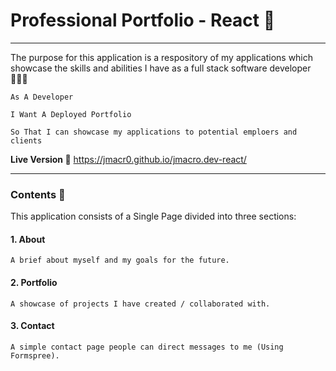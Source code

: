 # Professional Portfolio - React 👤
---
The purpose for this application is a respository of my applications which showcase the skills and abilities I have as a full stack software developer 👨🏻‍💻

```
As A Developer

I Want A Deployed Portfolio

So That I can showcase my applications to potential emploers and clients

```


**Live Version 🚀** https://jmacr0.github.io/jmacro.dev-react/

---
### Contents 📝

This application consists of a Single Page divided into three sections:


#### 1. About
```
A brief about myself and my goals for the future.
```

#### 2. Portfolio
```
A showcase of projects I have created / collaborated with.
```

#### 3. Contact
```
A simple contact page people can direct messages to me (Using Formspree).
```
